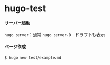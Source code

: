 # hugo-test


#### サーバー起動
`hugo server`：通常
`hugo server-D`：ドラフトも表示

#### ページ作成
```bash
$ hugo new test/example.md
```
